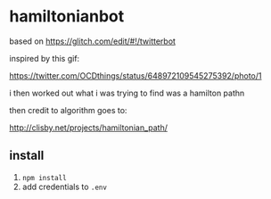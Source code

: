 # hamiltonianbot

based on https://glitch.com/edit/#!/twitterbot

inspired by this gif:

https://twitter.com/OCDthings/status/648972109545275392/photo/1

i then worked out what i was trying to find was a hamilton pathn

then credit to algorithm goes to:

http://clisby.net/projects/hamiltonian_path/

## install

1. `npm install`
2. add credentials to `.env`